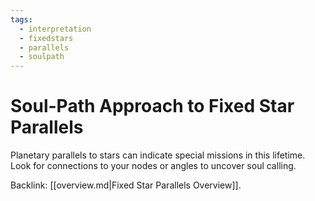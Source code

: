 ```yaml
---
tags:
  - interpretation
  - fixedstars
  - parallels
  - soulpath
---
```

# Soul-Path Approach to Fixed Star Parallels

Planetary parallels to stars can indicate special missions in this lifetime. Look for connections to your nodes or angles to uncover soul calling.

Backlink: [[overview.md|Fixed Star Parallels Overview]].
